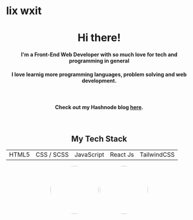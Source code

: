 # lix wxit

<div align='center'>
<table>
<h1>Hi there!</h1>
<h4>I'm a Front-End Web Developer with so much love for tech and programming in general</h4>
<h4>I love learnig more programming languages, problem solving and web development.</h4>
  <br>

<h4>Check out my Hashnode blog <a target='_blank' href="https://my-tech-journey.hashnode.dev">here</a>.</h4>
 <br>

<h2>My Tech Stack</h2>
  <tr>
    <td>HTML5</td>
    <td>CSS / SCSS</td>
    <td>JavaScript</td>
    <td>React Js</td>
   <td>TailwindCSS</td>
  </tr></div>
</table>

<div align= 'center'>
<a href="https://github.com/wx-it?tab=repositories"><img height="130em" style="border-radius:80px;" src="https://github-readme-stats.vercel.app/api?username=wx-it&show_icons=true&theme=nord&include_all_commits=true&count_private=true"/></a>
<a href="https://github.com/wx-it?tab=repositories"><img height="130em" style="border-radius:80px;" src="https://github-readme-stats.vercel.app/api/top-langs/?username=wx-it&layout=compact&langs_count=7&theme=nord"/></a>

</div>
